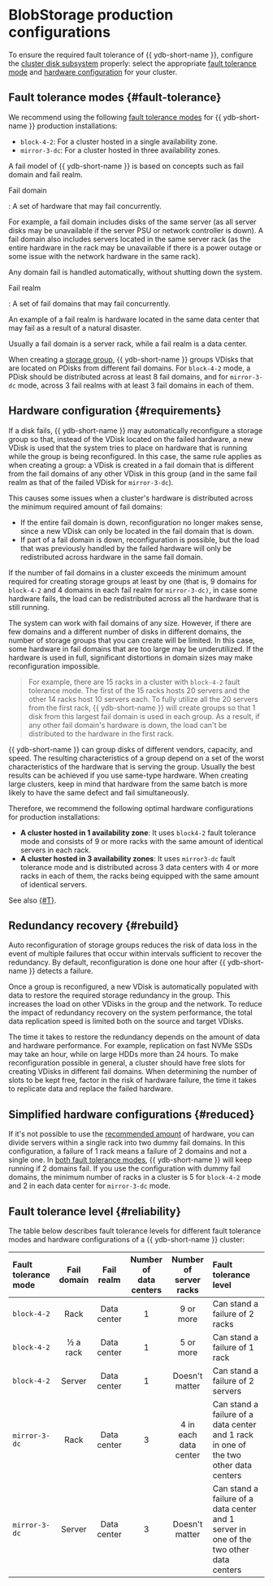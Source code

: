 # BlobStorage production configurations

To ensure the required fault tolerance of {{ ydb-short-name }}, configure the [cluster disk subsystem](../concepts/cluster/distributed_storage.md) properly: select the appropriate [fault tolerance mode](#fault-tolerance) and [hardware configuration](#requirements) for your cluster.

## Fault tolerance modes {#fault-tolerance}

We recommend using the following [fault tolerance modes](../concepts/topology.md) for {{ ydb-short-name }} production installations:

* `block-4-2`: For a cluster hosted in a single availability zone.
* `mirror-3-dc`: For a cluster hosted in three availability zones.

A fail model of {{ ydb-short-name }} is based on concepts such as fail domain and fail realm.

Fail domain

: A set of hardware that may fail concurrently.

  For example, a fail domain includes disks of the same server (as all server disks may be unavailable if the server PSU or network controller is down). A fail domain also includes servers located in the same server rack (as the entire hardware in the rack may be unavailable if there is a power outage or some issue with the network hardware in the same rack).

  Any domain fail is handled automatically, without shutting down the system.

Fail realm

: A set of fail domains that may fail concurrently.

  An example of a fail realm is hardware located in the same data center that may fail as a result of a natural disaster.

Usually a fail domain is a server rack, while a fail realm is a data center.

When creating a [storage group](../concepts/databases.md#storage-groups), {{ ydb-short-name }} groups VDisks that are located on PDisks from different fail domains. For `block-4-2` mode, a PDisk should be distributed across at least 8 fail domains, and for `mirror-3-dc` mode, across 3 fail realms with at least 3 fail domains in each of them.

## Hardware configuration {#requirements}

If a disk fails, {{ ydb-short-name }} may automatically reconfigure a storage group so that, instead of the VDisk located on the failed hardware, a new VDisk is used that the system tries to place on hardware that is running while the group is being reconfigured. In this case, the same rule applies as when creating a group: a VDisk is created in a fail domain that is different from the fail domains of any other VDisk in this group (and in the same fail realm as that of the failed VDisk for `mirror-3-dc`).

This causes some issues when a cluster's hardware is distributed across the minimum required amount of fail domains:

* If the entire fail domain is down, reconfiguration no longer makes sense, since a new VDisk can only be located in the fail domain that is down.
* If part of a fail domain is down, reconfiguration is possible, but the load that was previously handled by the failed hardware will only be redistributed across hardware in the same fail domain.

If the number of fail domains in a cluster exceeds the minimum amount required for creating storage groups at least by one (that is, 9 domains for `block-4-2` and 4 domains in each fail realm for `mirror-3-dc)`, in case some hardware fails, the load can be redistributed across all the hardware that is still running.

The system can work with fail domains of any size. However, if there are few domains and a different number of disks in different domains, the number of storage groups that you can create will be limited. In this case, some hardware in fail domains that are too large may be underutilized. If the hardware is used in full, significant distortions in domain sizes may make reconfiguration impossible.

> For example, there are 15 racks in a cluster with `block-4-2` fault tolerance mode. The first of the 15 racks hosts 20 servers and the other 14 racks host 10 servers each. To fully utilize all the 20 servers from the first rack, {{ ydb-short-name }} will create groups so that 1 disk from this largest fail domain is used in each group. As a result, if any other fail domain's hardware is down, the load can't be distributed to the hardware in the first rack.

{{ ydb-short-name }} can group disks of different vendors, capacity, and speed. The resulting characteristics of a group depend on a set of the worst characteristics of the hardware that is serving the group. Usually the best results can be achieved if you use same-type hardware. When creating large clusters, keep in mind that hardware from the same batch is more likely to have the same defect and fail simultaneously.

Therefore, we recommend the following optimal hardware configurations for production installations:

* **A cluster hosted in 1 availability zone**: It uses `block4-2` fault tolerance mode and consists of 9 or more racks with the same amount of identical servers in each rack.
* **A cluster hosted in 3 availability zones**: It uses `mirror3-dc` fault tolerance mode and is distributed across 3 data centers with 4 or more racks in each of them, the racks being equipped with the same amount of identical servers.

See also [{#T}](#reduced).

## Redundancy recovery {#rebuild}

Auto reconfiguration of storage groups reduces the risk of data loss in the event of multiple failures that occur within intervals sufficient to recover the redundancy. By default, reconfiguration is done one hour after {{ ydb-short-name }} detects a failure.

Once a group is reconfigured, a new VDisk is automatically populated with data to restore the required storage redundancy in the group. This increases the load on other VDisks in the group and the network. To reduce the impact of redundancy recovery on the system performance, the total data replication speed is limited both on the source and target VDisks.

The time it takes to restore the redundancy depends on the amount of data and hardware performance. For example, replication on fast NVMe SSDs may take an hour, while on large HDDs more than 24 hours. To make reconfiguration possible in general, a cluster should have free slots for creating VDisks in different fail domains. When determining the number of slots to be kept free, factor in the risk of hardware failure, the time it takes to replicate data and replace the failed hardware.

## Simplified hardware configurations {#reduced}

If it's not possible to use the [recommended amount](#requirements) of hardware, you can divide servers within a single rack into two dummy fail domains. In this configuration, a failure of 1 rack means a failure of 2 domains and not a single one. In [both fault tolerance modes](#fault-tolerance), {{ ydb-short-name }} will keep running if 2 domains fail. If you use the configuration with dummy fail domains, the minimum number of racks in a cluster is 5 for `block-4-2` mode and 2 in each data center for `mirror-3-dc` mode.

## Fault tolerance level {#reliability}

The table below describes fault tolerance levels for different fault tolerance modes and hardware configurations of a {{ ydb-short-name }} cluster:

Fault tolerance<br>mode | Fail<br>domain | Fail<br>realm | Number of<br>data centers | Number of<br>server racks | Fault tolerance<br>level
:--- | :---: | :---: | :---: | :---: | :---
`block-4-2` | Rack | Data center | 1 | 9 or more | Can stand a failure of 2 racks
`block-4-2` | ½ a rack | Data center | 1 | 5 or more | Can stand a failure of 1 rack
`block-4-2` | Server | Data center | 1 | Doesn't matter | Can stand a failure of 2 servers
`mirror-3-dc` | Rack | Data center | 3 | 4 in each data center | Can stand a failure of a data center and 1 rack in one of the two other data centers
`mirror-3-dc` | Server | Data center | 3 | Doesn't matter | Can stand a failure of a data center and 1 server in one of the two other data centers
